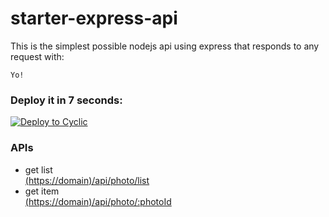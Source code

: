 # starter-express-api

This is the simplest possible nodejs api using express that responds to any request with: 
```
Yo!
```

### Deploy it in 7 seconds: 

[![Deploy to Cyclic](https://deploy.cyclic.app/button.svg)](https://deploy.cyclic.app/)

### APIs

* get list  
  [(https://domain)/api/photo/list](https://tame-garters-duck.cyclic.app/api/photo/list)
* get item  
  [(https://domain)/api/photo/:photoId](https://tame-garters-duck.cyclic.app/api/photo/001)
